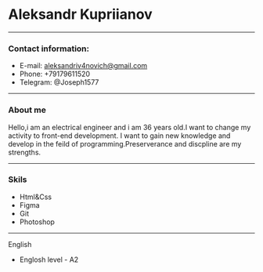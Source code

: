 # Aleksandr Kupriianov
******
### Contact information:
* E-mail: aleksandriv4novich@gmail.com
* Phone: +79179611520
* Telegram: @Joseph1577
******
### About me
Hello,i am an electrical engineer and i am 36 years old.I want to change my activity to front-end development.
I want to gain new knowledge and develop in the feild of programming.Preserverance and discpline are my strengths.
******
### Skils
* Html&Css
* Figma
* Git
* Photoshop
******
English
* Englosh level - A2

